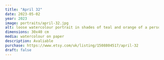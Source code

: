 ```yaml
---
title: "April 32"
date: 2023-05-02
year: 2023
image: portraits/april-32.jpg
alt: loose watercolour portrait in shades of teal and orange of a person's face looking down, with strong lighting coming from the left
dimensions: 30x40 cm
media: watercolour on paper
description: Avaliable
purchase: https://www.etsy.com/uk/listing/1508804517/april-32
draft: false
---
```

